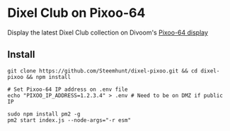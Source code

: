 # Dixel Club on Pixoo-64
Display the latest Dixel Club collection on Divoom's [Pixoo-64 display](https://www.divoom.com/products/pixoo-64)

## Install
```
git clone https://github.com/Steemhunt/dixel-pixoo.git && cd dixel-pixoo && npm install

# Set Pixoo-64 IP address on .env file
echo "PIXOO_IP_ADDRESS=1.2.3.4" > .env # Need to be on DMZ if public IP

sudo npm install pm2 -g
pm2 start index.js --node-args="-r esm"
```

